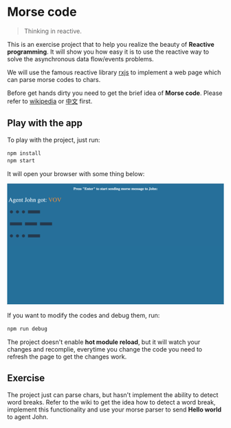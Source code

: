 # Morse code

> Thinking in reactive.

This is an exercise project that to help you realize the beauty of __Reactive programming__. It will show you how easy it is to use the reactive way to solve the asynchronous data flow/events problems.

We will use the famous reactive library [rxjs](https://github.com/ReactiveX/rxjs) to implement a web page which can parse morse codes to chars.

Before get hands dirty you need to get the brief idea of __Morse code__. Please refer to [wikipedia](https://en.wikipedia.org/wiki/Morse_code) or [中文](https://zh.wikipedia.org/wiki/%E6%91%A9%E5%B0%94%E6%96%AF%E7%94%B5%E7%A0%81) first.

## Play with the app

To play with the project, just run:

```sh
npm install
npm start
```

It will open your browser with some thing below:

![Sample](./sample.png)

If you want to modify the codes and debug them, run:

```sh
npm run debug
```

The project doesn't enable __hot module reload__, but it will watch your changes and recomplie, everytime you change the code you need to refresh the page to get the changes work.

## Exercise

The project just can parse chars, but hasn't implement the ability to detect word breaks. Refer to the wiki to get the idea how to detect a word break, implement this functionality and use your morse parser to send __Hello world__ to agent John.
